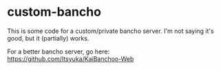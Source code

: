 # custom-bancho

This is some code for a custom/private bancho server. I'm not saying it's good, but it (partially) works.

For a better bancho server, go here: https://github.com/Itsyuka/KaiBanchoo-Web
